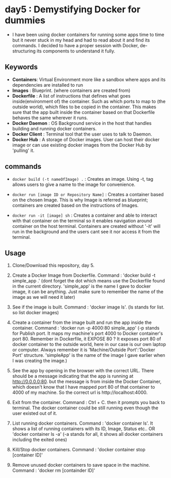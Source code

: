 # day5 : Demystifying Docker for dummies

- I have been using docker containers for running some apps time to time but it never stuck in my head and had to read about it and find its commands. I decided to have a proper session with Docker, de-structuring its components to understand it fully.




## Keywords
- <b>Containers</b>: Virtual Environment more like a sandbox where apps and its dependencies are installed to run
- <b>Images</b> : Blueprint. (where containers are created from)
- <b>Dockerfile</b> : A list of instructions that defines what goes inside(environment of) the container. Such as which ports to map to (the outside world), which files to be copied in the container. This makes sure that the app built inside the container based on that Dockerfile behaves the same wherever it runs.
- <b>Docker Daemon</b> : OS Background service in the host that handles building and running docker containers.
- <b>Docker Client</b> : Terminal tool that the user uses to talk to Daemon.
- <b>Docker Hub</b> : A storage of Docker images. User can host their docker image or can use existing docker images from the Docker Hub by 'pulling' it.




## commands
- `docker build (-t nameOfImage) .` : Creates an image. Using -t, tag allows users to give a name to the image for convenience.

- `docker run [image ID or Repository Name]` : Creates a container based on the chosen Image. This is why Image is referred as blueprint; containers are created based on the instructions of Images.

- `docker run -it [image] sh` : Creates a container and able to interact with that container on the terminal so it enables navigation around container on the host terminal. Containers are created without '-it' will run in the background and the users cant see it nor access it from the terminal.



## Usage
1. Clone/Download this repository, day 5.

2. Create a Docker Image from Dockerfile. Command : 'docker build -t simple_app .' (dont forget the dot which means use the Dockerfile found in the current directory. 'simple_app' is the name I gave to docker image, it can be anything. Just make sure to remember the name of the image as we will need it later)

3. See if the image is built. Command : 'docker image ls'. (ls stands for list. so list docker images)

4. Create a container from the image built and run the app inside the container. Command : 'docker run -p 4000:80 simple_app' (-p stands for Publish port. It maps my machine's port 4000 to Docker container's port 80. Remember in Dockerfile, it EXPOSE 80 ? It exposes port 80 of docker container to the outside world, here in our case is our own laptop or computer. Always remember it is 'Machine/Outside Port':'Docker Port' structure. 'simpleApp' is the name of the image I gave earlier when I was creating the image.)

5. See the app by opening in the browser with the correct URL. There should be a message indicating that the app is running at http://0.0.0.0:80. but the message is from inside the Docker Container, which doesn't know that I have mapped port 80 of that container to 4000 of my machine. So the correct url is http://localhost:4000.

6. Exit from the container. Command : Ctrl + C. then it prompts you back to terminal. The docker container could be still running even though the user existed out of it.

7. List running docker containers. Command : 'docker container ls'. It shows a list of running containers with its ID, Image, Status etc.. OR 'docker container ls -a' (-a stands for all, it shows all docker containers including the exited ones)

8. Kill/Stop docker containers. Command : 'docker container stop [container ID]'

9. Remove unused docker containers to save space in the machine. Command : 'docker rm [containder ID]'

